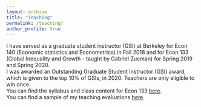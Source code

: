 ```yaml
---
layout: archive
title: "Teaching"
permalink: /teaching/
author_profile: true
---
```


I have served as a graduate student instructor (GSI) at Berkeley for Econ 140 (Economic statistics and Econometrics) in Fall 2018 and for Econ 133 (Global Inequality and Growth - taught by Gabriel Zucman) for Spring 2019 and Spring 2020. <br/>
I was awarded an Outstanding Graduate Student Instructor (GSI) award, which is given to the top 10% of GSIs, in 2020. Teachers are only eligible to win once.  <br/>
You can find the syllabus and class content for Econ 133 [here](http://gabriel-zucman.eu/econ133-2019/). <br/>
You can find a sample of my teaching evaluations [here](/files/Teachingevaluations.pdf).
